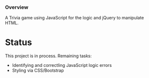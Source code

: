### Overview
A Trivia game using JavaScript for the logic and jQuery to manipulate HTML.

# Status 
This project is in process.  Remaining tasks:
 - Identifying and correctling JavaScript logic errors
 - Styling via CSS/Bootstrap
